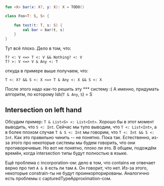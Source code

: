 ```kotlin
fun <X> bar(x: X?, y: X): X = TODO()

class Foo<T: S, S> {
    
    fun test(t: T, s: S) {
        val bar = bar(t, s)
    }
}
```
Тут всё плохо. Дело в том, что:
```
T? <: V <=> T <: V && Nothing? <: V
T? >: V <=> V & Any <: T
```
откуда в примере выше получаем, что:
```
T <: X? && S <: X <=> T & Any <: X && S <: X
```
После этого надо как-то решить эту *** систему :(
А именно, придумать алгоритм, по которому lsb(`T & Any`, `S`) = S


## Intersection on left hand

Обсудим пример: `T & List<S> <: List<Int>`. Хорошо бы в этот момент выводить, что `S <: Int`. Сейчас мы тупо выводим, что `T <: List<Int>`, а в более плохом случае `T & S <: Int` мы говорим, что `T <: Int && S <: Int`. Как это правильно чинить -- не понятно. Пока так. Естественно, из-за этого про некоторые системы мы будем говорить, что они противоречивые. Но вот не понятно, плохо ли это. В общем, подождём времён, когда intersection типы будут полностью в языке.


Ещё проблема с incorporation-ом: дело в том, что contains не отвечает верно про тип `A & B` есть ли там `A`. Он говорит, что нет. Из-за этого, некоторые constrain-ты не будут проинкорпорированы. Аналогично есть проблемы с capturedTypeApproximation-сом.
